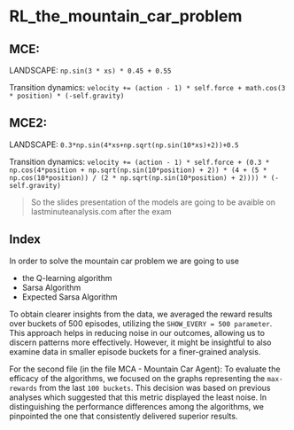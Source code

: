 # RL_the_mountain_car_problem

## MCE:
LANDSCAPE: `np.sin(3 * xs) * 0.45 + 0.55`

Transition dynamics: `velocity += (action - 1) * self.force + math.cos(3 * position) * (-self.gravity)`

## MCE2:
LANDSCAPE: `0.3*np.sin(4*xs+np.sqrt(np.sin(10*xs)+2))+0.5`

Transition dynamics: `velocity += (action - 1) * self.force + (0.3 * np.cos(4*position + np.sqrt(np.sin(10*position) + 2)) * (4 + (5 * np.cos(10*position)) / (2 * np.sqrt(np.sin(10*position) + 2)))) * (-self.gravity)`

> So the slides presentation of the models are going to be avaible on lastminuteanalysis.com after the exam

## Index

In order to solve the mountain car problem we are going to use 
- the Q-learning algorithm
- Sarsa Algorithm
- Expected Sarsa Algorithm

To obtain clearer insights from the data, we averaged the reward results over buckets of 500 episodes, utilizing the `SHOW_EVERY = 500 parameter`. This approach helps in reducing noise in our outcomes, allowing us to discern patterns more effectively. However, it might be insightful to also examine data in smaller episode buckets for a finer-grained analysis.

For the second file (in the file MCA - Mountain Car Agent):
To evaluate the efficacy of the algorithms, we focused on the graphs representing the `max-rewards` from the last `100 buckets`. This decision was based on previous analyses which suggested that this metric displayed the least noise. In distinguishing the performance differences among the algorithms, we pinpointed the one that consistently delivered superior results.

